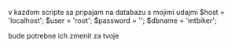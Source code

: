 v kazdom scripte sa pripajam na databazu s mojimi udajmi
$host = 'localhost';
$user = 'root';
$password = '';
$dbname = 'mtbiker';

bude potrebne ich zmenit za tvoje